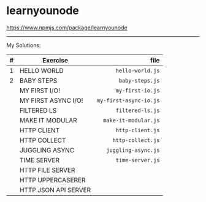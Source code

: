 # learnyounode

https://www.npmjs.com/package/learnyounode

---

My Solutions:

|   # | Exercise             |                   file |
| --: | -------------------- | ---------------------: |
|   1 | HELLO WORLD          |       `hello-world.js` |
|   2 | BABY STEPS           |        `baby-steps.js` |
|     | MY FIRST I/O!        |       `my-first-io.js` |
|     | MY FIRST ASYNC I/O!  | `my-first-async-io.js` |
|     | FILTERED LS          |       `filtered-ls.js` |
|     | MAKE IT MODULAR      |   `make-it-modular.js` |
|     | HTTP CLIENT          |       `http-client.js` |
|     | HTTP COLLECT         |      `http-collect.js` |
|     | JUGGLING ASYNC       |    `juggling-async.js` |
|     | TIME SERVER          |       `time-server.js` |
|     | HTTP FILE SERVER     |                        |
|     | HTTP UPPERCASERER    |                        |
|     | HTTP JSON API SERVER |                        |
